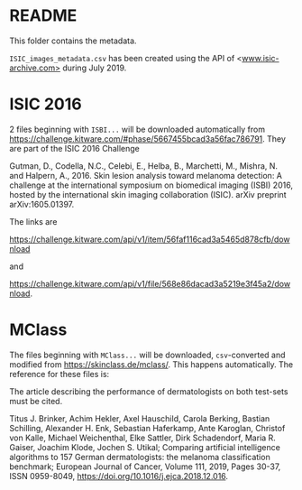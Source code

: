 # README

This folder contains the metadata.

`ISIC_images_metadata.csv` has been created using the API of
<www.isic-archive.com> during July 2019.

# ISIC 2016

2 files beginning with `ISBI...`  will be downloaded automatically from
<https://challenge.kitware.com/#phase/5667455bcad3a56fac786791>. They are
part of the ISIC 2016 Challenge

Gutman, D., Codella, N.C., Celebi, E., Helba, B., Marchetti, M., Mishra, N.
and Halpern, A., 2016. Skin lesion analysis toward melanoma detection: A
challenge at the international symposium on biomedical imaging (ISBI) 2016,
hosted by the international skin imaging collaboration (ISIC). arXiv preprint
arXiv:1605.01397.

The links are

<https://challenge.kitware.com/api/v1/item/56faf116cad3a5465d878cfb/download>

and 

<https://challenge.kitware.com/api/v1/file/568e86dacad3a5219e3f45a2/download>.


# MClass

The files beginning with `MClass...` will be downloaded, `csv`-converted and
modified from <https://skinclass.de/mclass/>. This happens automatically. The
reference for these files is:


The article describing the performance of dermatologists on both test-sets
must be cited.

Titus J. Brinker, Achim Hekler, Axel Hauschild, Carola Berking, Bastian
Schilling, Alexander H. Enk, Sebastian Haferkamp, Ante Karoglan, Christof von
Kalle, Michael Weichenthal, Elke Sattler, Dirk Schadendorf, Maria R. Gaiser,
Joachim Klode, Jochen S. Utikal; Comparing artificial intelligence algorithms
to 157 German dermatologists: the melanoma classification benchmark; European
Journal of Cancer, Volume 111, 2019, Pages 30-37, ISSN 0959-8049,
https://doi.org/10.1016/j.ejca.2018.12.016.